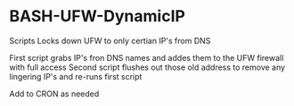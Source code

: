 # BASH-UFW-DynamicIP
Scripts Locks down UFW to only certian IP's from DNS

First script grabs IP's fron DNS names and addes them to the UFW firewall with full access
Second script flushes out those old address to remove any lingering IP's and re-runs first script

Add to CRON as needed
